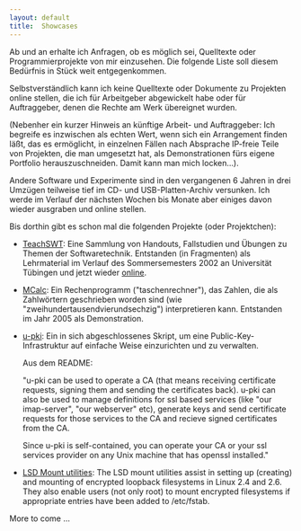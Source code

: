 ```yaml
---
layout: default
title:  Showcases
---
```


Ab und an erhalte ich Anfragen, ob es möglich sei, Quelltexte oder Programmierprojekte von
mir einzusehen. Die folgende Liste soll diesem Bedürfnis in Stück weit entgegenkommen.

Selbstverständlich kann ich keine Quelltexte oder Dokumente zu Projekten online stellen,
die ich für Arbeitgeber abgewickelt habe oder für Auftraggeber, denen die Rechte am Werk
übereignet wurden. 

(Nebenher ein kurzer Hinweis an künftige Arbeit- und Auftraggeber: Ich begreife es
inzwischen als echten Wert, wenn sich ein Arrangement finden läßt, das es ermöglicht, in
einzelnen Fällen nach Absprache IP-freie Teile von Projekten, die man umgesetzt hat, als
Demonstrationen fürs eigene Portfolio herauszuschneiden. Damit kann man mich locken...).

Andere Software und Experimente sind in den vergangenen 6 Jahren in drei Umzügen teilweise
tief im CD- und USB-Platten-Archiv versunken. Ich werde im Verlauf der nächsten Wochen bis
Monate aber einiges davon wieder ausgraben und online stellen.

Bis dorthin gibt es schon mal die folgenden Projekte (oder Projektchen):

* [TeachSWT]: Eine Sammlung von Handouts, Fallstudien und Übungen zu Themen der
  Softwaretechnik. Entstanden (in Fragmenten) als Lehrmaterial im Verlauf des
  Sommersemesters 2002 an Universität Tübingen und jetzt wieder [online][teachswt].

  [TeachSWT]:  teachswt.html


* [MCalc]: Ein Rechenprogramm ("taschenrechner"), das Zahlen, die als Zahlwörtern
  geschrieben worden sind (wie "zweihundertausendvierundsechzig") interpretieren
  kann. Entstanden im Jahr 2005 als Demonstration.

  [MCalc]:     http://github.com/m-e-leypold/mcalc

* [u-pki]: Ein in sich abgeschlossenes Skript, um eine Public-Key-Infrastruktur auf
  einfache Weise einzurichten und zu verwalten.
  
  Aus dem README: 
  
  "u-pki can be used to operate a CA (that means receiving certificate
  requests, signing them and sending the certificates back). u-pki can also be used to
  manage definitions for ssl based services (like "our imap-server", "our webserver" etc),
  generate keys and send certificate requests for those services to the CA and recieve
  signed certificates from the CA.

  Since u-pki is self-contained, you can operate your CA or your ssl services provider on
  any Unix machine that has openssl installed."

  [u-pki]:     http://github.com/m-e-leypold/u-pki

* [LSD Mount utilities]: The LSD mount utilities assist in setting up (creating) and
  mounting of encrypted loopback filesystems in Linux 2.4 and 2.6.
  They also enable users (not only root) to mount encrypted
  filesystems if appropriate entries have been added to /etc/fstab.
  
  [LSD Mount Utilities]: http://github.com/m-e-leypold/lsd-mount-utilities


More to come ...



<!-- Local Variables: -->
<!-- mode: markdown -->
<!-- End: -->

